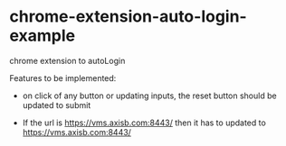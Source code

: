 # chrome-extension-auto-login-example

chrome extension to autoLogin

Features to be implemented:

- on click of any button or updating inputs, the reset button should be updated to submit

- If the url is https://vms.axisb.com:8443/ then it has to updated to https://vms.axisb.com:8443/
